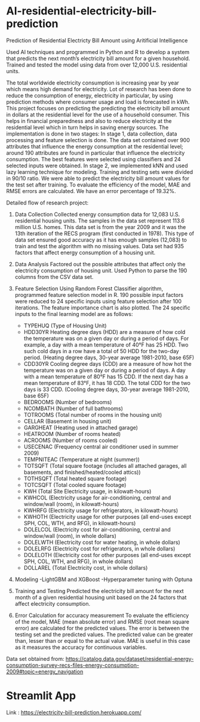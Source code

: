# AI-residential-electricity-bill-prediction
Prediction of Residential Electricty Bill Amount using Aritificial Intelligence

Used AI techniques and programmed in Python and R to develop a system that predicts the next month’s electricity bill amount for a given household. Trained and tested the model using data from over 12,000 U.S. residential units.

The total worldwide electricity consumption is increasing year by year which means high demand for electricity. Lot of research has been done to reduce the consumption of energy, electricity in particular, by using prediction methods where consumer usage and load is forecasted in kWh. This project focuses on predicting the predicting the electricity bill amount in dollars at the residential level for the use of a household consumer. This helps in financial preparedness and also to reduce electricity at the residential level which in turn helps in saving energy sources. The implementation is done in two stages: In stage 1, data collection, data processing and feature selection is done. The data set contained over 900 attributes that influence the energy consumption at the residential level; around 190 attributes are found in particular that influence the electricity consumption. The best features were selected using classifiers and 24 selected inputs were obtained. In stage 2, we implemented kNN and used lazy learning technique for modeling. Training and testing sets were divided in 90/10 ratio. We were able to predict the electricity bill amount values for the test set after training. To evaluate the efficiency of the model, MAE and RMSE errors are calculated. We have an error percentage of 19.32%.

Detailed flow of research project:

1. Data Collection
Collected energy consumption data for 12,083 U.S. residential housing units. The samples in the data set represent 113.6 million U.S. homes. This data set is from the year 2009 and it was the 13th iteration of the RECS program (first conducted in 1978). This type of data set ensured good accuracy as it has enough samples (12,083) to train and test the algorithm with no missing values. Data set had 935 factors that affect energy consumption of a housing unit. 

2. Data Analysis
Factored out the possible attributes that affect only the electricity consumption of housing unit. Used Python to parse the 190 columns from the CSV data set. 

3. Feature Selection
Using Random Forest Classifier algorithm, programmed feature selection model in R. 190 possible input factors were reduced to 24 specific inputs using feature selection after 100 iterations. The feature importance chart is also plotted. The 24 specific inputs to the final learning model are as follows:
    - TYPEHUQ (Type of Housing Unit)
    - HDD30YR Heating degree days (HDD) are a measure of how cold the temperature was on a given day or  during a period of days. For example, a day with a mean temperature of 40°F has 25 HDD. Two such cold days in a row have a total of 50 HDD for the two-day period.
    (Heating degree days, 30-year average 1981-2010, base 65F)
    - CDD30YR Cooling degree days (CDD) are a measure of how hot the temperature was on a given day or during a period of days. A day with a mean temperature of 80°F has 15 CDD. If the next day has a mean temperature of 83°F, it has 18 CDD. The total CDD for the two days is 33 CDD.
    (Cooling degree days, 30-year average 1981-2010, base 65F)
    - BEDROOMS (Number of bedrooms)
    - NCOMBATH (Number of full bathrooms)
    - TOTROOMS (Total number of rooms in the housing unit)
    - CELLAR (Basement in housing unit)
    - GARGHEAT (Heating used in attached garage)
    - HEATROOM (Number of rooms heated)
    - ACROOMS (Number of rooms cooled)
    - USECENAC (Frequency central air conditioner used in summer 2009)
    - TEMPNITEAC (Temperature at night (summer))
    - TOTSQFT (Total square footage (includes all attached garages, all basements, and finished/heated/cooled attics))
    - TOTHSQFT (Total heated square footage)
    - TOTCSQFT (Total cooled square footage)
    - KWH (Total Site Electricity usage, in kilowatt-hours)
    - KWHCOL (Electricity usage for air-conditioning, central and window/wall (room), in kilowatt-hours)
    - KWHRFG (Electricity usage for refrigerators, in kilowatt-hours)
    - KWHOTH (Electricity usage for other purposes (all end-uses except SPH, COL, WTH, and RFG), in kilowatt-hours)
    - DOLELCOL (Electricity cost for air-conditioning, central and window/wall (room), in whole dollars)
    - DOLELWTH (Electricity cost for water heating, in whole dollars)
    - DOLELRFG (Electricity cost for refrigerators, in whole dollars)
    - DOLELOTH (Electricity cost for other purposes (all end-uses except SPH, COL, WTH, and RFG), in whole dollars)
    - DOLLAREL (Total Electricity cost, in whole dollars)
    
4. Modeling 
-LightGBM and XGBoost
-Hyperparameter tuning with Optuna
5. Training and Testing
Predicted the electricity bill amount for the next month of a given residential housing unit based on the 24 factors that affect electricity consumption.

6. Error Calculation for accuracy measurement
To evaluate the efficiency of the model, MAE (mean absolute error) and RMSE (root mean square error) are calculated for the predicted values. The error is between the testing set and the predicted values. The predicted value can be greater than, lesser than or equal to the actual value. MAE is useful in this case as it measures the accuracy for continuous variables.

Data set obtained from:
https://catalog.data.gov/dataset/residential-energy-consumption-survey-recs-files-energy-consumption-2009#topic=energy_navigation

# Streamlit App
Link : https://electricity-bill-prediction.herokuapp.com/